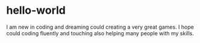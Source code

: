 # hello-world
I am new in coding and dreaming could creating a very great games.
I hope could coding fluently and touching also helping many people with my skills.

